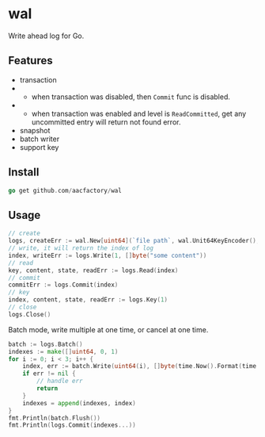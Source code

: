 # wal
Write ahead log for Go.

## Features
* transaction
* * when transaction was disabled, then `Commit` func is disabled.
* * when transaction was enabled and level is `ReadCommitted`, get any uncommitted entry will return not found error. 
* snapshot
* batch writer
* support key

## Install
```go
go get github.com/aacfactory/wal
```

## Usage
```go
// create
logs, createErr := wal.New[uint64](`file path`, wal.Unit64KeyEncoder(), wal.EnableTransaction(wal.ReadUncommitted))
// write, it will return the index of log
index, writeErr := logs.Write(1, []byte("some content"))
// read 
key, content, state, readErr := logs.Read(index)
// commit
commitErr := logs.Commit(index)
// key
index, content, state, readErr := logs.Key(1)
// close
logs.Close()
```

Batch mode, write multiple at one time, or cancel at one time.
```go
batch := logs.Batch()
indexes := make([]uint64, 0, 1)
for i := 0; i < 3; i++ {
    index, err := batch.Write(uint64(i), []byte(time.Now().Format(time.RFC3339)))
    if err != nil {
        // handle err
        return
    }
    indexes = append(indexes, index)
}
fmt.Println(batch.Flush())
fmt.Println(logs.Commit(indexes...))
```
